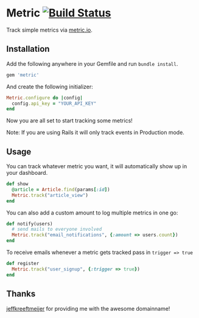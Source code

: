 # Metric [![Build Status](http://travis-ci.org/bittersweet/metric.png)](http://travis-ci.org/bittersweet/metric)

Track simple metrics via [metric.io](metric.io).

## Installation

Add the following anywhere in your Gemfile and run `bundle install`.

``` ruby
gem 'metric'
```

And create the following initializer:

``` ruby
Metric.configure do |config|
  config.api_key = "YOUR_API_KEY"
end
```

Now you are all set to start tracking some metrics!

Note: If you are using Rails it will only track events in Production mode.

## Usage

You can track whatever metric you want, it will automatically show up in your
dashboard.

``` ruby
def show
  @article = Article.find(params[:id])
  Metric.track("article_view")
end
```

You can also add a custom amount to log multiple metrics in one go:

``` ruby
def notify(users)
  # send mails to everyone involved
  Metric.track("email_notifications", {:amount => users.count})
end
```

To receive emails whenever a metric gets tracked pass in `trigger => true`

``` ruby
def register
  Metric.track("user_signup", {:trigger => true})
end
```

## Thanks

[jeffkreeftmeijer](https://github.com/jeffkreeftmeijer) for providing me with the awesome domainname!
